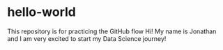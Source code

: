 # hello-world
This repository is for practicing the GitHub flow
Hi! My name is Jonathan and I am very excited to start my Data Science journey!
